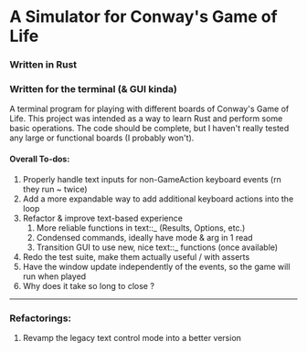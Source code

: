 # A Simulator for Conway's Game of Life
### Written in Rust
### Written for the terminal (& GUI kinda)

A terminal program for playing with different boards of Conway's Game of Life. 
This project was intended as a way to learn Rust and perform some basic operations. 
The code should be complete, but I haven't really tested any large or functional boards (I probably won't).

#### Overall To-dos:
1) Properly handle text inputs for non-GameAction keyboard events (rn they run ~ twice)
2) Add a more expandable way to add additional keyboard actions into the loop
3) Refactor & improve text-based experience
   1) More reliable functions in text::_ (Results, Options, etc.)
   2) Condensed commands, ideally have mode & arg in 1 read
   3) Transition GUI to use new, nice text::_ functions (once available)
4) Redo the test suite, make them actually useful / with asserts
5) Have the window update independently of the events, so the game will run when played
6) Why does it take so long to close ?


----
### Refactorings:
1) Revamp the legacy text control mode into a better version

